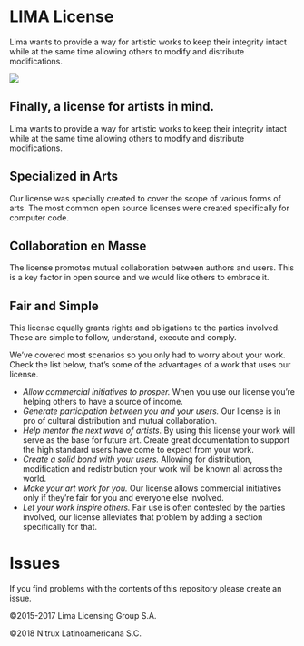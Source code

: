 # LIMA License

Lima wants to provide a way for artistic works to keep their integrity intact while at the same time allowing others to modify and distribute modifications.

![](https://i.imgur.com/Wbg1hlh.png)

## Finally, a license for artists in mind.

Lima wants to provide a way for artistic works to keep their integrity intact while at the same time allowing others to modify and distribute modifications.

## Specialized in Arts
Our license was specially created to cover the scope of various forms of arts. The most common open source licenses were created specifically for computer code.

## Collaboration en Masse
The license promotes mutual collaboration between authors and users. This is a key factor in open source and we would like others to embrace it.

## Fair and Simple
This license equally grants rights and obligations to the parties involved. These are simple to follow, understand, execute and comply.

We’ve covered most scenarios so you only had to worry about your work.
Check the list below, that’s some of the advantages of a work that uses our license.

* _Allow commercial initiatives to prosper._ When you use our license you’re helping others to have a source of income.
* _Generate participation between you and your users._ Our license is in pro of cultural distribution and mutual collaboration.
* _Help mentor the next wave of artists._ By using this license your work will serve as the base for future art. Create great documentation to support the high standard users have come to expect from your work.
* _Create a solid bond with your users._ Allowing for distribution, modification and redistribution your work will be known all across the world.
* _Make your art work for you._ Our license allows commercial initiatives only if they’re fair for you and everyone else involved.
* _Let your work inspire others._ Fair use is often contested by the parties involved, our license alleviates that problem by adding a section specifically for that.

# Issues
If you find problems with the contents of this repository please create an issue.

©2015-2017 Lima Licensing Group S.A.

©2018 Nitrux Latinoamericana S.C.
